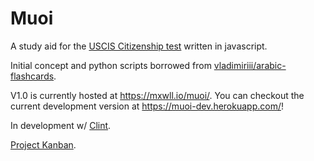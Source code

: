 Muoi
=====

A study aid for the [USCIS Citizenship test](https://www.uscis.gov/citizenship/learners/study-test/study-materials-civics-test) written in javascript.

Initial concept and python scripts borrowed from [vladimiriii/arabic-flashcards](https://github.com/vladimiriii/arabic-flashcards). 

V1.0 is currently hosted at https://mxwll.io/muoi/. You can checkout the current development version at https://muoi-dev.herokuapp.com/!

In development w/ [Clint](https://github.com/CB721).

[Project Kanban](https://github.com/mxwllndrsn/muoi/projects/1).
